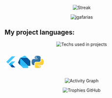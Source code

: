 
<p align="center">
 <img src="https://streak-stats.demolab.com/?user=jgafarias&theme=algolia&include_all_commits=true" alt="Streak"/>
 <p align="center"> <img src="https://komarev.com/ghpvc/?username=jgafarias&label=Profile%20views&color=0e75b6&style=flat" alt="jgafarias" /> </p>
</p>

## My project languages:

<p align="center">

 <img src="https://github-readme-stats.vercel.app/api/top-langs?username=jgafarias&layout=donut-vertical&theme=algolia&include_all_commits=true&hide=cmake" alt="Techs used in projects" width="300px"/>

 ##

 [![Flutter](https://github.com/jgafarias/jgafarias/blob/main/flutter-logo.png)](https://github.com/jgafarias?tab=repositories&q=Flutter&type=&language=&sort=)
 [![Dart](https://github.com/jgafarias/jgafarias/blob/main/Dart-logo.png)](https://github.com/jgafarias?tab=repositories&q=Flutter&type=&language=&sort=)
 [![Python](https://github.com/jgafarias/jgafarias/blob/main/Python-logo.png)](https://github.com/jgafarias?tab=repositories&q=&type=&language=python&sort=)
</p>

 ##

<p align="center">
 <img src="https://github-readme-activity-graph.vercel.app/graph?username=jgafarias&theme=xcode&bg_color=151515&include_all_commits=true" alt="Activity Graph" />
</p>
<p align="center">
 <img src="https://github-profile-trophy.vercel.app/?username=jgafarias&theme=algolia&margin-w=15&include_all_commits=true" alt="Trophies GitHub" />
</p>
